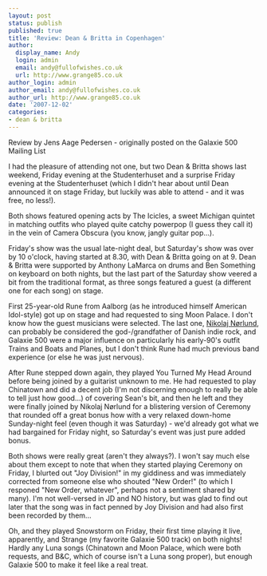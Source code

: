 ```yaml
---
layout: post
status: publish
published: true
title: 'Review: Dean & Britta in Copenhagen'
author:
  display_name: Andy
  login: admin
  email: andy@fullofwishes.co.uk
  url: http://www.grange85.co.uk
author_login: admin
author_email: andy@fullofwishes.co.uk
author_url: http://www.grange85.co.uk
date: '2007-12-02'
categories:
- dean & britta
---
```

<p>Review by Jens Aage Pedersen - originally posted on the Galaxie 500 Mailing List

I had the pleasure of attending not one, but two Dean & Britta shows last weekend, Friday evening at the Studenterhuset and a surprise Friday evening at the Studenterhuset (which I didn't hear about until Dean announced it on stage Friday, but luckily was able to attend - and it was free, no less!).


<p><a id="more"></a><a id="more-583"></a>

Both shows featured opening acts by The Icicles, a sweet Michigan quintet in matching outfits who played quite catchy powerpop (I guess they call it) in the vein of Camera Obscura (you know, jangly guitar pop...).

Friday's show was the usual late-night deal, but Saturday's show was over by 10 o'clock, having started at 8.30, with Dean & Britta going on at 9. Dean & Britta were supported by Anthony LaMarca on drums and Ben Something on keyboard on both nights, but the last part of the Saturday show veered a bit from the traditional format, as three songs featured a guest (a different one for each song) on stage.

First 25-year-old Rune from Aalborg (as he introduced himself American Idol-style) got up on stage and had requested to sing Moon Palace. I don't know how the guest musicians were selected. The last one, [Nikolaj Nørlund](http://www.norlund.com), can probably be considered the god-/grandfather of Danish indie rock, and Galaxie 500 were a major influence on particularly his early-90's outfit Trains and Boats and Planes, but I don't think Rune had much previous band experience (or else he was just nervous).

After Rune stepped down again, they played You Turned My Head Around before being joined by a guitarist unknown to me. He had requested to play Chinatown and did a decent job (I'm not discerning enough to really be able to tell just how good...) of covering Sean's bit, and then he left and they were finally joined by Nikolaj Nørlund for a blistering version of Ceremony that rounded off a great bonus how with a very relaxed down-home Sunday-night feel (even though it was Saturday) - we'd already got what we had bargained for Friday night, so Saturday's event was just pure added bonus.

Both shows were really great (aren't they always?). I won't say much else about them except to note that when they started playing Ceremony on Friday, I blurted out "Joy Division!" in my giddiness and was immediately corrected from someone else who shouted "New Order!" (to which I responed "New Order, whatever", perhaps not a sentiment shared by many). I'm not well-versed in JD and NO history, but was glad to find out later that the song was in fact penned by Joy Division and had also first been recorded by them...

Oh, and they played Snowstorm on Friday, their first time playing it live, apparently, and Strange (my favorite Galaxie 500 track) on both nights! Hardly any Luna songs (Chinatown and Moon Palace, which were both requests, and B&C, which of course isn't a Luna song proper), but enough Galaxie 500 to make it feel like a real treat.


